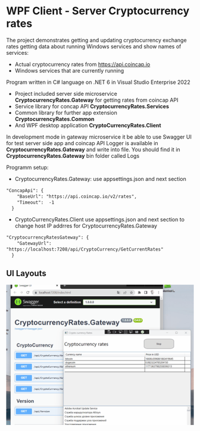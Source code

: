 # WPF Client - Server Cryptocurrency rates

The project demonstrates getting and updating cryptocurrency exchange rates getting data about running Windows services and show names of services:
- Actual cryptocurrency rates from https://api.coincap.io
- Windows services that are currently running

Program written in C# language on .NET 6 in Visual Studio Enterprise 2022
- Project included server side microservice **CryptocurrencyRates.Gateway** for getting rates from coincap API
- Service library for concap API **CryptocurrencyRates.Services**
- Common library for further app extension **CryptocurrencyRates.Common**
- And WPF desktop application **CryptoCurrencyRates.Client**

In development mode in gateway microservice it be able to use Swagger UI for test server side app and coincap API
Logger is available in **CryptocurrencyRates.Gateway** and write into file. 
You should find it in **CryptocurrencyRates.Gateway** bin folder called Logs

Programm setup:
- CryptocurrencyRates.Gateway: use appsettings.json and next section
```
"ConcapApi": {
    "BaseUrl": "https://api.coincap.io/v2/rates",
    "Timeout":  -1 
  }
```
  
- CryptoCurrencyRates.Client use appsettings.json and next section to change host IP addrres for CryptocurrencyRates.Gateway
```
"CryptocurrencyRatesGateway": {
    "GatewayUrl": "https://localhost:7208/api/CryptoCurrency/GetCurrentRates"
  }
```
  
  ## UI Layouts
  
  ![](currencyRates.gif)
